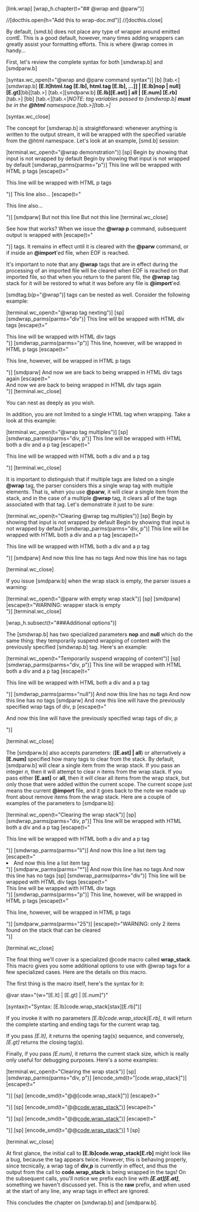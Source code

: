 
[link.wrap]
[wrap_h.chapter(t="## @wrap and @parw")]

//[docthis.open(h="Add this to wrap-doc.md")]
//[docthis.close]


By default, [smd.b] does not place any type of wrapper around emitted contE. This is a good default, however, many times adding wrappers can greatly assist your formatting efforts. This is where @wrap comes in handy...

First, let's review the complete syntax for both [smdwrap.b] and [smdparw.b]

[syntax.wc_open(t="@wrap and @parw command syntax")]
    [b]
    [tab.<][smdwrap.b] **[E.lt]html.tag [E.lb], html.tag [E.lb], ...]] | [E.lb]nop | null][E.gt]**[bb][tab.>]
    [tab.<][smdparw.b] **[E.lb][E.ast] | all | [E.num] [E.rb]**[tab.>]
    [bb]
    [tab.<][tab.<]*NOTE: tag variables passed to [smdwrap.b] **must** be in the **@html** namespace.[tab.>][tab.>]*

    
[syntax.wc_close]

The concept for [smdwrap.b] is straightforward: whenever anything is written to the output stream, it will be wrapped with the specified variable from the @html namespace. Let's look at an example, [smd.b] session:

[terminal.wc_open(t="@wrap demonstration")]
[sp]
Begin by showing that input is not wrapped by default
Begin by showing that input is not wrapped by default
[smdwrap_parms(parms="p")]
This line will be wrapped with HTML p tags
[escape(t="<p>This line will be wrapped with HTML p tags</p>")]
This line also...
[escape(t="<p>This line also...</p>")]
[smdparw]
But not this line
But not this line
[terminal.wc_close]

See how that works? When we issue the **@wrap p** command, subsequent output is wrapped with [escape(t="<p></p>")] tags. It remains in effect until it is cleared with the **@parw** command, or if inside an **@import**'ed file, when EOF is reached.

It's important to note that any **@wrap** tags that are in effect during the processing of an imported file will be cleared when EOF is reached on that imported file, so that when you return to the parent file, the **@wrap** tag stack for it will be restored to what it was before any file is **@import**'ed.

[smdtag.b(p="@wrap")] tags can be nested as well. Consider the following example:

[terminal.wc_open(t="@wrap tag nexting")]
[sp]
[smdwrap_parms(parms="div")]
This line will be wrapped with HTML div tags
[escape(t="<div>This line will be wrapped with HTML div tags</div>")]
[smdwrap_parms(parms="p")]
This line, however, will be wrapped in HTML p tags
[escape(t="<p>This line, however, will be wrapped in HTML p tags</p>")]
[smdparw]
And now we are back to being wrapped in HTML div tags again
[escape(t="<div>And now we are back to being wrapped in HTML div tags again</div>")]
[terminal.wc_close]

You can nest as deeply as you wish.

In addition, you are not limited to a single HTML tag when wrapping. Take a look at this example:

[terminal.wc_open(t="@wrap tag multiples")]
[sp]
[smdwrap_parms(parms="div, p")]
This line will be wrapped with HTML both a div and a p tag
[escape(t="<div><p>This line will be wrapped with HTML both a div and a p tag</p></div>")]
[terminal.wc_close]

It is important to distinguish that if multiple tags are listed on a single **@wrap** tag, the parser considers this a single wrap tag with multiple elements. That is, when you use **@parw**, it will clear a single item from the stack, and in the case of a multiple **@wrap** tag, it clears all of the tags associated with that tag. Let's demonstrate it just to be sure:

[terminal.wc_open(t="Clearing @wrap tag multiples")]
[sp]
Begin by showing that input is not wrapped by default
Begin by showing that input is not wrapped by default
[smdwrap_parms(parms="div, p")]
This line will be wrapped with HTML both a div and a p tag
[escape(t="<div><p>This line will be wrapped with HTML both a div and a p tag</p></div>")]
[smdparw]
And now this line has no tags
And now this line has no tags

[terminal.wc_close]

If you issue [smdparw.b] when the wrap stack is empty, the parser issues a warning:

[terminal.wc_open(t="@parw with empty wrap stack")]
[sp]
[smdparw]
[escape(t="WARNING: wrapper stack is empty<br />")]
[terminal.wc_close]

[wrap_h.subsect(t="###Additional options")]

The [smdwrap.b] has two specialized parameters **nop** and **null** which do the same thing: they temporarily suspend wrapping of content with the previously specified [smdwrap.b] tag. Here's an example:

[terminal.wc_open(t="Temporarily suspend wrapping of content")]
[sp]
[smdwrap_parms(parms="div, p")]
This line will be wrapped with HTML both a div and a p tag
[escape(t="<div><p>This line will be wrapped with HTML both a div and a p tag</p></div>")]
[smdwrap_parms(parms="null")]
And now this line has no tags
And now this line has no tags
[smdparw]
And now this line will have the previously specified wrap tags of div, p
[escape(t="<div><p>And now this line will have the previously specified wrap tags of div, p</p></div>")]

[terminal.wc_close]

The [smdparw.b] also accepts parameters: (**[E.ast] | all**) or alternatively a **[E.num]** specified how many tags to clear from the stack. By default, [smdparw.b] will clear a single item from the wrap stack. If you pass an integer *n*, then it will attempt to clear *n* items from the wrap stack. If you pass either **[E.ast]** or **all**, then it will clear all items from the wrap stack, but only those that were added within the current scope. The current scope just means the current **@import** file, and it goes back to the note we made up front about remove items from the wrap stack. Here are a couple of examples of the parameters to [smdparw.b]:

[terminal.wc_open(t="Clearing the wrap stack")]
[sp]
[smdwrap_parms(parms="div, p")]
This line will be wrapped with HTML both a div and a p tag
[escape(t="<div><p>This line will be wrapped with HTML both a div and a p tag</p></div>")]
[smdwrap_parms(parms="li")]
And now this line a list item tag
[escape(t="<li>And now this line a list item tag</li>")]
[smdparw_parms(parms="*")]
And now this line has no tags
And now this line has no tags
[sp]
[smdwrap_parms(parms="div")]
This line will be wrapped with HTML div tags
[escape(t="<div>This line will be wrapped with HTML div tags</div>")]
[smdwrap_parms(parms="p")]
This line, however, will be wrapped in HTML p tags
[escape(t="<p>This line, however, will be wrapped in HTML p tags</p>")]
[smdparw_parms(parms="25")]
[escape(t="WARNING: only 2 items found on the stack that can be cleared<br />")]

[terminal.wc_close]

The final thing we'll cover is a specialized @code macro called **wrap_stack**. This macro gives you some additional options to use with @wrap tags for a few specialized cases. Here are the details on this macro.

The first thing is the macro itself, here's the syntax for it:

@var stax="(w=\"[E.lt] | [E.gt] | [E.num]\")"

[syntax(t="Syntax: [E.lb]code.wrap_stack[stax][E.rb]")]

If you invoke it with no parameters *[E.lb]code.wrap_stack[E.rb]*, it will return the complete starting and ending tags for the current wrap tag. 

If you pass *[E.lt]*, it returns the opening tag(s) sequence, and conversely, *[E.gt]* returns the closing tag(s).

Finally, if you pass *[E.num]*, it returns the current stack size, which is really only useful for debugging purposes. Here's a some examples:

[terminal.wc_open(t="Clearing the wrap stack")]
[sp]
[smdwrap_parms(parms="div, p")]
[encode_smd(t="[code.wrap_stack]")]
[escape(t="<div><p><div><p></p></div></p></div>")]
[sp]
[encode_smd(t="@@[code.wrap_stack]")]
[escape(t="<div><p></p></div>")]
[sp]
[encode_smd(t="@@[code.wrap_stack")](w="[E.lt]")]
[escape(t="<div><p>")]
[sp]
[encode_smd(t="@@[code.wrap_stack")](w="[E.gt]")]
[escape(t="</p></div>")]
[sp]
[encode_smd(t="@@[code.wrap_stack")](w="[E.num]")]
1
[sp]

[terminal.wc_close]

At first glance, the initial call to **[E.lb]code.wrap_stack[E.rb]** might look like a bug, because the tag appears twice. However, this is behaving properly, since tecnically, a wrap tag of **div,p** is currently in effect, and thus the output from the call to **code.wrap_stack** is being wrapped in the tags! On the subsequent calls, you'll notice we prefix each line with ***[E.at][E.at]***, something we haven't discussed yet. This is the **raw** prefix, and when used at the start of any line, any wrap tags in effect are ignored.

This concludes the chapter on [smdwrap.b] and [smdparw.b].

